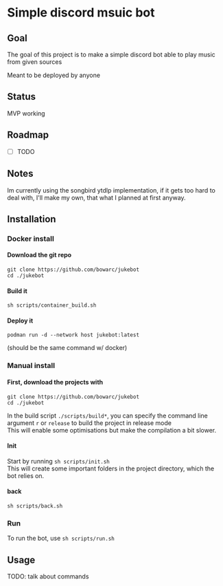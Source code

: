 # Simple discord msuic bot

## Goal

The goal of this project is to make a simple discord bot able to play music from given sources

Meant to be deployed by anyone

## Status

MVP working

## Roadmap
- [ ] TODO

## Notes

Im currently using the songbird ytdlp implementation, if it gets too hard to deal with, I'll make my own, that what I planned at first anyway.

## Installation

### Docker install

#### Download the git repo

```console
git clone https://github.com/bowarc/jukebot
cd ./jukebot
```
#### Build it

```console
sh scripts/container_build.sh
```

#### Deploy it

```console
podman run -d --network host jukebot:latest
```
(should be the same command w/ docker)

### Manual install

#### First, download the projects with

```console
git clone https://github.com/bowarc/jukebot
cd ./jukebot
```

In the build script `./scripts/build*`, you can specify the command line argument `r` or `release` to build the project in release mode  
This will enable some optimisations but make the compilation a bit slower.

#### Init
Start by running `sh scripts/init.sh`  
This will create some important folders in the project directory, which the bot relies on.

#### back
`sh scripts/back.sh`

### Run
To run the bot, use `sh scripts/run.sh`  

## Usage

TODO: talk about commands


